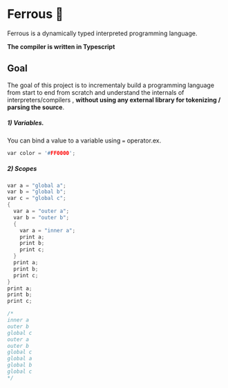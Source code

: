 # Ferrous 🧪
Ferrous is a dynamically typed interpreted programming language.  

**The compiler is written in Typescript**


## Goal

The goal of this project is to incrementaly build a programming language from start to end from scratch and understand the internals of interpreters/compilers ,  **without using any external library for tokenizing / parsing the source**.

##### 1) Variables.         

You can bind a value to a variable using `=` operator.ex.
```C
var color = '#FF0000';
```

##### 2)  Scopes
```C
var a = "global a";
var b = "global b";
var c = "global c";
{
  var a = "outer a";
  var b = "outer b";
  {
    var a = "inner a";
    print a;
    print b;
    print c;
  }
  print a;
  print b;
  print c;
}
print a;
print b;
print c;

/*
inner a
outer b
global c
outer a
outer b
global c
global a
global b
global c
*/

```
